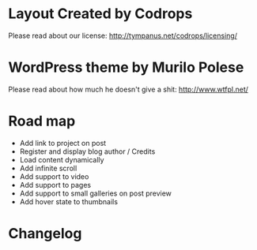 # Layout Created by Codrops

Please read about our license: http://tympanus.net/codrops/licensing/

# WordPress theme by Murilo Polese

Please read about how much he doesn't give a shit: http://www.wtfpl.net/

# Road map
* Add link to project on post
* Register and display blog author / Credits
* Load content dynamically
* Add infinite scroll
* Add support to video
* Add support to pages
* Add support to small galleries on post preview
* Add hover state to thumbnails

# Changelog
